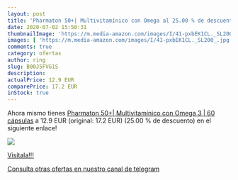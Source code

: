 ```yaml
---
layout: post
title: 'Pharmaton 50+| Multivitamínico con Omega al 25.00 % de descuento'
date: 2020-07-02 15:50:31
thumbnailImage: 'https://m.media-amazon.com/images/I/41-pxbEK1CL._SL200_.jpg'
images: [ 'https://m.media-amazon.com/images/I/41-pxbEK1CL._SL200_.jpg' ]
comments: true
category: ofertas
author: ring
slug: B00J5FVG1S
description:
actualPrice: 12.9 EUR
comparePrice: 17.2 EUR
inStock: true
---
```


Ahora mismo tienes [Pharmaton 50+| Multivitamínico con Omega 3 | 60 cápsulas](https://www.amazon.com/dp/B00J5FVG1S/?tag=redken08-20) a 12.9 EUR (original: 17.2 EUR) (25.00 %  de descuento) en el siguiente enlace!

[![](https://m.media-amazon.com/images/I/41-pxbEK1CL._SL200_.jpg)](https://www.amazon.com/dp/B00J5FVG1S/?tag=redken08-20)

[Visítala!!!](https://www.amazon.com/dp/B00J5FVG1S/?tag=redken08-20)

[Consulta otras ofertas en nuestro canal de telegram](https://t.me/s/ofertas25)
